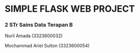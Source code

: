 <h1>SIMPLE FLASK WEB PROJECT</h1>
<h3>2 STr Sains Data Terapan B</h3>

<p>Nuril Amada (3323600032)</p>
<p>Mochammad Ariel Sulton (3323600054)</p>
